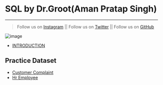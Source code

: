# SQL by Dr.Groot(Aman Pratap Singh)
---
>Follow us on [Instagram](https://www.instagram.com/datascience.drgroot/) || 
>Follow us on [Twitter](https://twitter.com/DrGroot7) || 
>Follow us on [GitHub](www.github.com/dr-groot)

![image](https://user-images.githubusercontent.com/63160825/119977852-87f7c280-bfd6-11eb-9d5b-3ac93d7da166.png)


+ [INTRODUCTION](intro.md)



## Practice Dataset
+ [Customer Complaint](CustomerComplaint.csv)
+ [Hr Employee](hremployee.csv)
